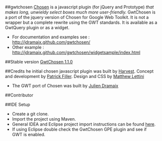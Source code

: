 ##gwtchosen
[Chosen](https://github.com/harvesthq/chosen) is a javascript plugin (for jQuery and Prototype) _that makes long, unwieldy select boxes much more user-friendly._ GwtChosen is a port of the jquery version of Chosen for Google Web Toolkit. It is not a wrapper but a complete rewrite using the GWT standards. It is available as a GwtQuery plugin or as a widget.

* For documentation and examples see : http://jdramaix.github.com/gwtchosen/
* Other example : http://jdramaix.github.com/gwtchosen/widgetsample/index.html

##Stable version
[GwtChosen 1.1.0](http://code.google.com/p/gwtquery-plugins/downloads/detail?name=gwtchosen-1.1.0.jar)

##Credits
he initial chosen javascript plugin was built by [Harvest](http://www.getharvest.com/). Concept and development by [Patrick Filler](http://patrickfiller.com/). Design and CSS by [Matthew Lettini](http://matthewlettini.com/)

* The GWT port of Chosen was built by [Julien Dramaix](https://plus.google.com/u/0/103916508880440628637)

##Contributor

##IDE Setup
* Create a git clone.
* Import the project using Maven.
* General IDEA and Eclipse project import instructions can be found [here](http://c.gwt-examples.com/home/maven/ide-import).
* If using Eclipse double check the GwtChosen GPE plugin and see if GWT is enabled.